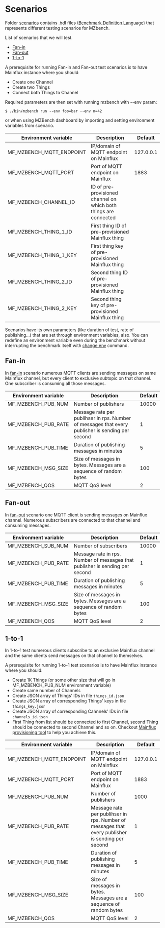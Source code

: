 # Scenarios

Folder [scenarios](scenarios/) contains .bdl files ([Benchmark Definition Language](https://github.com/mzbench/mzbench/blob/master/doc/scenarios/spec.md)) that represents different testing scenarios for MZbench.


List of scenarios that we will test.
- [Fan-in](scenarios/fan_in.bdl)
- [Fan-out](scenarios/fan_out.bdl)
- [1-to-1](scenarios/1to1.bdl)

A prerequisite for running Fan-in and Fan-out test scenarios is to have Mainflux instance where you should:
- Create one Channel
- Create two Things
- Connect both Things to Channel

Required parameters are then set with running mzbench with --env param:

`$ ./bin/mzbench run --env foo=bar --env n=42`

or when using MZBench dashboard by importing and setting environment variables from scenario.


| Environment variable     | Description                                                      | Default   |
|--------------------------|------------------------------------------------------------------|-----------|
| MF_MZBENCH_MQTT_ENDPOINT | IP/domain of MQTT endpoint on Mainflux                           | 127.0.0.1 |
| MF_MZBENCH_MQTT_PORT     | Port of MQTT endpoint on Mainflux                                | 1883      |
| MF_MZBENCH_CHANNEL_ID    | ID of pre-provisioned channel on which both things are connected |           |
| MF_MZBENCH_THING_1_ID    | First thing ID of pre-provisioned Mainflux thing                 |           |
| MF_MZBENCH_THING_1_KEY   | First thing key of pre-provisioned Mainflux thing                |           |
| MF_MZBENCH_THING_2_ID    | Second thing ID of pre-provisioned Mainflux thing                |           |
| MF_MZBENCH_THING_2_KEY   | Second thing key of pre-provisioned Mainflux thing               |           |

Scenarios have its own parameters (like duration of test, rate of publishing...) that are set through environment variables, also. You can redefine an environment variable even during the benchmark without interrupting the benchmark itself with [change env](https://github.com/mzbench/mzbench/blob/master/doc/cli.md#change_env) command.

## Fan-in

In [fan-in](https://en.wikipedia.org/wiki/Fan-in) scenario numerous MQTT clients are sending messages on same Mainflux channel, but every client to exclusive subtopic on that channel. One subscriber is consuming all those messages.

| Environment variable | Description                                                                                      | Default |
|----------------------|--------------------------------------------------------------------------------------------------|---------|
| MF_MZBENCH_PUB_NUM   | Number of publishers                                                                             | 10000   |
| MF_MZBENCH_PUB_RATE  | Message rate per publihser in rps. Number of messages that every publisher is sending per second | 1       |
| MF_MZBENCH_PUB_TIME  | Duration of publishing messages in minutes                                                       | 5       |
| MF_MZBENCH_MSG_SIZE  | Size of messages in bytes. Messages are a sequence of random bytes                               | 100     |
| MF_MZBENCH_QOS       | MQTT QoS level                                                                                   | 2       |

## Fan-out

In [fan-out](https://en.wikipedia.org/wiki/Fan-out) scenario one MQTT client is sending messages on Mainflux channel. Numerous subscribers are connected to that channel and consuming  messages.

| Environment variable | Description                                                                  | Default |
|----------------------|------------------------------------------------------------------------------|---------|
| MF_MZBENCH_SUB_NUM   | Number of subscribers                                                        | 10000   |
| MF_MZBENCH_PUB_RATE  | Message rate in rps. Number of messages that publisher is sending per second | 1       |
| MF_MZBENCH_PUB_TIME  | Duration of publishing messages in minutes                                   | 5       |
| MF_MZBENCH_MSG_SIZE  | Size of messages in bytes. Messages are a sequence of random bytes           | 100     |
| MF_MZBENCH_QOS       | MQTT QoS level                                                               | 2       |

## 1-to-1

In 1-to-1 test numerous clients subscribe to an exclusive Mainflux channel and the same clients send messages on that channel to themselves.

A prerequisite for running 1-to-1 test scenarios is to have Mainflux instance where you should:
- Create 1K Things (or some other size that will go in MF_MZBENCH_PUB_NUM environment variable)
- Create same number of Channels
- Create JSON array of Things' IDs in file `things_id.json`
- Create JSON array of corresponding Things' keys in file `things_key.json`
- Create JSON array of corresponding Cahnnels' IDs in file `channels_id.json`
- First Thing from list should be connected to first Channel, second Thing should be connected to second Channel and so on. Checkout [Mainflux provisioning tool](https://github.com/mainflux/mainflux/tree/master/tools/provision) to help you achieve this.

| Environment variable     | Description                                                                                      | Default   |
|--------------------------|--------------------------------------------------------------------------------------------------|-----------|
| MF_MZBENCH_MQTT_ENDPOINT | IP/domain of MQTT endpoint on Mainflux                                                           | 127.0.0.1 |
| MF_MZBENCH_MQTT_PORT     | Port of MQTT endpoint on Mainflux                                                                | 1883      |
| MF_MZBENCH_PUB_NUM       | Number of publishers                                                                             | 1000     |
| MF_MZBENCH_PUB_RATE      | Message rate per publihser in rps. Number of messages that every publisher is sending per second | 1         |
| MF_MZBENCH_PUB_TIME      | Duration of publishing messages in minutes                                                       | 5         |
| MF_MZBENCH_MSG_SIZE      | Size of messages in bytes. Messages are a sequence of random bytes                               | 100       |
| MF_MZBENCH_QOS           | MQTT QoS level                                                                                   | 2         |
